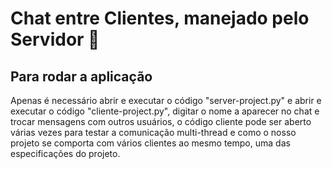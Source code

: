 # Chat entre Clientes, manejado pelo Servidor 🔔

## Para rodar a aplicação
Apenas é necessário abrir e executar o código "server-project.py" e abrir e executar o código "cliente-project.py", digitar o nome a aparecer no chat e trocar mensagens com outros usuários, o código cliente pode ser aberto várias vezes para testar a comunicação multi-thread e como o nosso projeto se comporta com vários clientes ao mesmo tempo, uma das especificações do projeto.
